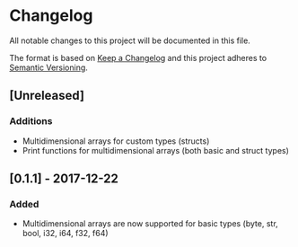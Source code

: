 # Changelog
All notable changes to this project will be documented in this file.

The format is based on [Keep a Changelog](http://keepachangelog.com/en/1.0.0/)
and this project adheres to [Semantic Versioning](http://semver.org/spec/v2.0.0.html).

## [Unreleased]
### Additions
- Multidimensional arrays for custom types (structs)
- Print functions for multidimensional arrays (both basic and struct types)

## [0.1.1] - 2017-12-22
### Added
- Multidimensional arrays are now supported for basic types (byte, str, bool, i32, i64, f32, f64)
